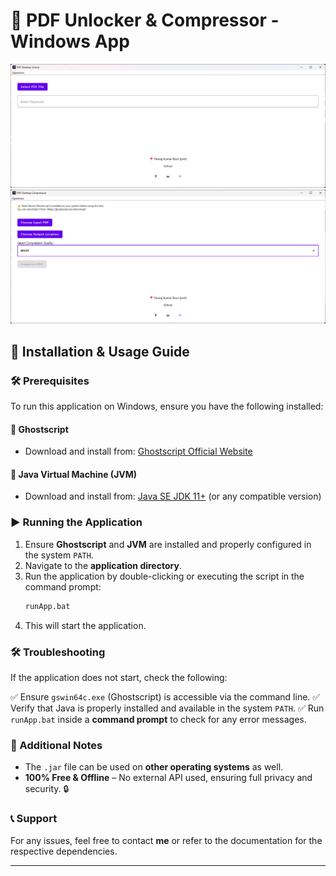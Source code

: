 # 📄 PDF Unlocker & Compressor - Windows App
![PDF Unlocker Preview](image1.png)
![PDF Compressor Preview](image2.png)
## 🚀 Installation & Usage Guide

### 🛠️ Prerequisites
To run this application on Windows, ensure you have the following installed:

#### 📌 Ghostscript
- Download and install from: [Ghostscript Official Website](https://www.ghostscript.com/download/gsdnld.html)

#### 📌 Java Virtual Machine (JVM)
- Download and install from: [Java SE JDK 11+](https://www.oracle.com/java/technologies/javase-jdk11-downloads.html) (or any compatible version)

### ▶️ Running the Application
1. Ensure **Ghostscript** and **JVM** are installed and properly configured in the system `PATH`.
2. Navigate to the **application directory**.
3. Run the application by double-clicking or executing the script in the command prompt:
   ```sh
   runApp.bat
   ```
4. This will start the application.

### 🛠️ Troubleshooting
If the application does not start, check the following:

✅ Ensure `gswin64c.exe` (Ghostscript) is accessible via the command line.
✅ Verify that Java is properly installed and available in the system `PATH`.
✅ Run `runApp.bat` inside a **command prompt** to check for any error messages.

### 🔹 Additional Notes
- The `.jar` file can be used on **other operating systems** as well.
- **100% Free & Offline** – No external API used, ensuring full privacy and security. 🔒

### 📞 Support
For any issues, feel free to contact **me** or refer to the documentation for the respective dependencies.

---
